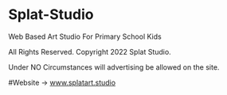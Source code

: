 # Splat-Studio
Web Based Art Studio For Primary School Kids

All Rights Reserved. Copyright 2022 Splat Studio.

Under NO Circumstances will advertising be allowed
on the site.

#Website -> www.splatart.studio
